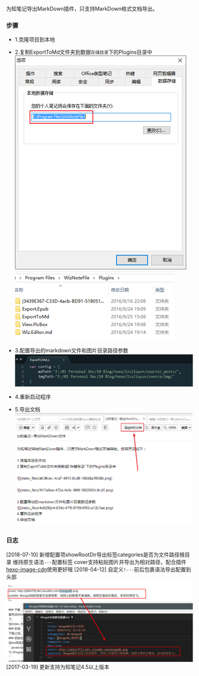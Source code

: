 为知笔记导出MarkDown插件，只支持MarkDown格式文档导出。

### 步骤

* 1.克隆项目到本地
* 2.复制ExportToMd文件夹到数据`存储目录`下的Plugins目录中
![](/images/afc9fcec-4ca7-4913-8cd9-180d8a3f838b.png)
![](/images/3f17a9ea-472a-4e5c-899f-3922030c8cd1.png)

* 3.配置导出的markdown文件和图片目录路径参数
![](/images/4e8292e4-634e-47f9-8799-6f65ca12c3ae.png)
* 4.重新启动程序
* 5.导出文档
![](/images/936218e6-be30-4371-82f9-5d614e07785d.png)

### 日志

[2018-07-10]
新增配置项showRootDir导出标签categories是否为文件路径根目录
维持原生语法`---`配置标签
cover支持粘贴图片并导出为相对路径，配合插件[hexo-image-cdn](https://github.com/lzuliuyun/hexo-image-cdn)使用更好哦
[2018-04-12]
自定义`!---`前后包裹语法导出配置到头部
![](/images/3a0f2c85-fda0-449b-80cb-8773cc5baf65.png)
[2017-03-19]
更新支持为知笔记4.5以上版本
